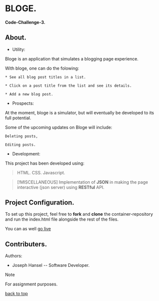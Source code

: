 <a id="top"></a>

# BLOGE.

#### Code-Challenge-3.

## About.

* Utility:

Bloge is an application that simulates a blogging page experience.

With bloge, one can do the folowing:

    * See all blog post titles in a list.

    * Click on a post title from the list and see its details. 

    * Add a new blog post.


* Prospects:

At the moment, bloge is a simulator, but will eventually be developed to its full potential.

Some of the upcoming updates on Bloge will include:

    Deleting posts,

    Editing posts.

* Development:

This project has been developed using:
 > HTML.
 > CSS.
 > Javascript.

>[!MISCELLANEOUS]
 > Implementation of **JSON** in making the page interactive (json server) using **RESTful** API.


## Project Configuration.

To set up this project, feel free to **fork** and **clone** the container-repository and run the index.html file alongside the rest of the files.

You can as well [go live](https://joseph-hansel.github.io/code-challenge-2/)


## Contributers.

Authors:

* Joseph Hansel  -- Software Developer.

>[!NOTE]
> For assignment purposes.

[back to top](#top)